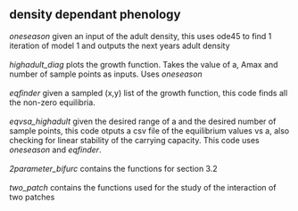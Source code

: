 ## density dependant phenology
*oneseason* given an input of the adult density, this uses ode45 to find 1 iteration of model 1 and outputs the next years adult density<br /><br />
*highadult_diag* plots the growth function. Takes the value of a, Amax and number of sample points as inputs. Uses *oneseason*<br /><br />
*eqfinder* given a sampled (x,y) list of the growth function, this code finds all the non-zero equilibria. <br /><br />
*eqvsa_highadult* given the desired range of a and the desired number of sample points, this code otputs a csv file of the equilibrium values vs a, also checking for linear stability of the carrying capacity. This code uses *oneseason* and *eqfinder*. <br /><br />
*2parameter_bifurc* contains the functions for section 3.2<br /><br />
*two_patch* contains the functions used for the study of the interaction of two patches
